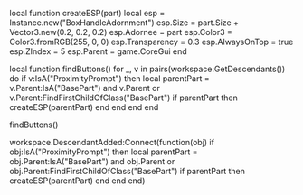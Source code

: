 local function createESP(part)
    local esp = Instance.new("BoxHandleAdornment")
    esp.Size = part.Size + Vector3.new(0.2, 0.2, 0.2)
    esp.Adornee = part
    esp.Color3 = Color3.fromRGB(255, 0, 0)
    esp.Transparency = 0.3
    esp.AlwaysOnTop = true
    esp.ZIndex = 5
    esp.Parent = game.CoreGui
end

local function findButtons()
    for _, v in pairs(workspace:GetDescendants()) do
        if v:IsA("ProximityPrompt") then
            local parentPart = v.Parent:IsA("BasePart") and v.Parent or v.Parent:FindFirstChildOfClass("BasePart")
            if parentPart then
                createESP(parentPart)
            end
        end
    end
end

findButtons()

workspace.DescendantAdded:Connect(function(obj)
    if obj:IsA("ProximityPrompt") then
        local parentPart = obj.Parent:IsA("BasePart") and obj.Parent or obj.Parent:FindFirstChildOfClass("BasePart")
        if parentPart then
            createESP(parentPart)
        end
    end
end)

